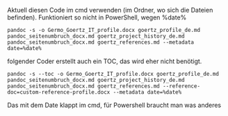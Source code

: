 Aktuell diesen Code im cmd verwenden (im Ordner, wo sich die Dateien befinden).
Funktioniert so nicht in PowerShell, wegen %date%

```
pandoc -s -o Germo_Goertz_IT_profile.docx goertz_profile_de.md pandoc_seitenumbruch_docx.md goertz_project_history_de.md pandoc_seitenumbruch_docx.md goertz_references.md --metadata date=%date%
```

folgender Coder erstellt auch ein TOC, das wird eher nicht benötigt.

```
pandoc -s --toc -o Germo_Goertz_IT_profile.docx goertz_profile_de.md pandoc_seitenumbruch_docx.md goertz_project_history_de.md pandoc_seitenumbruch_docx.md goertz_references.md --reference-doc=custom-reference-profile.docx --metadata date=%date%
```
Das mit dem Date klappt im cmd, für Powershell braucht man was anderes

